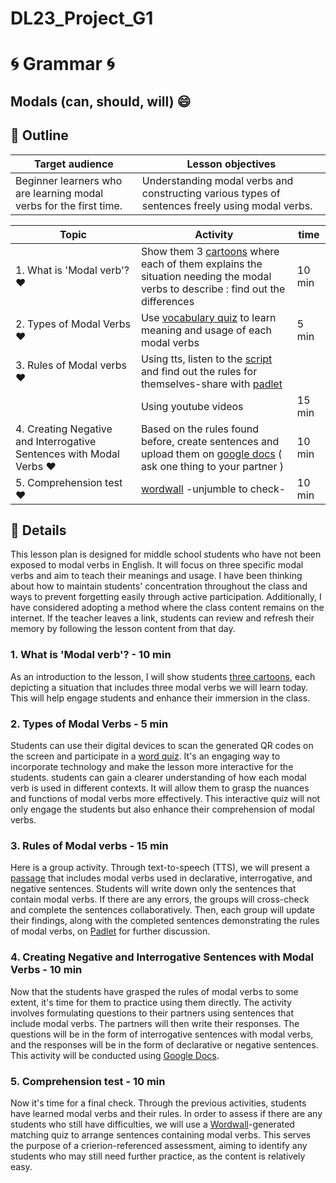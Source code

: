 # DL23_Project_G1
# :cyclone: Grammar :cyclone:
## Modals (can, should, will) :smile:

## :open_book: Outline  
| Target audience | Lesson objectives |
| ----------- | ----------- |
| Beginner learners who are learning modal verbs for the first time. | Understanding modal verbs and constructing various types of sentences freely using modal verbs. |

| Topic | Activity | time |
| ----------- | ----------- | ----------- |
| 1. What is 'Modal verb'? :heart: | Show them 3 [cartoons](https://github.com/eng-edu-lgh/DL23_Project_G1/tree/main/image) where each of them explains the situation needing the modal verbs to describe : find out the differences | 10 min |
| 2. Types of Modal Verbs :heart: | Use [vocabulary quiz](https://github.com/eng-edu-lgh/DL23_Project_G1/blob/main/codes/vocabularyquiz%20codes.ipynb) to learn meaning and usage of each modal verbs | 5 min |
| 3. Rules of Modal verbs :heart: | Using tts, listen to the [script](https://colab.research.google.com/github/eng-edu-lgh/DL23_Project_G1/blob/main/codes/TTS.ipynb) and find out the rules for themselves-share with [padlet](https://padlet.com/engedulgh/write-down-the-rules-ouidyd7x1wtz4nep) |  |
|  | Using youtube videos | 15 min |
| 4. Creating Negative and Interrogative Sentences with Modal Verbs :heart: | Based on the rules found before, create sentences and upload them on [google docs](https://docs.google.com/spreadsheets/d/1h_nERv9yWiArpJ379O7wn94AZnpEewW8pHk3HuQIb7g/edit?usp=sharing) ( ask one thing to your partner ) | 10 min |
| 5. Comprehension test :heart: | [wordwall](https://wordwall.net/resource/57210559) -unjumble to check- | 10 min |




## :pencil: Details
This lesson plan is designed for middle school students who have not been exposed to modal verbs in English. It will focus on three specific modal verbs and aim to teach their meanings and usage. I have been thinking about how to maintain students' concentration throughout the class and ways to prevent forgetting easily through active participation. Additionally, I have considered adopting a method where the class content remains on the internet. If the teacher leaves a link, students can review and refresh their memory by following the lesson content from that day.
### 1. What is 'Modal verb'? - 10 min
As an introduction to the lesson, I will show students [three cartoons](https://github.com/eng-edu-lgh/DL23_Project_G1/tree/main/image), each depicting a situation that includes three modal verbs we will learn today. This will help engage students and enhance their immersion in the class.
### 2. Types of Modal Verbs - 5 min
Students can use their digital devices to scan the generated QR codes on the screen and participate in a [word quiz](https://github.com/eng-edu-lgh/DL23_Project_G1/blob/main/codes/vocabularyquiz%20codes.ipynb). It's an engaging way to incorporate technology and make the lesson more interactive for the students.
students can gain a clearer understanding of how each modal verb is used in different contexts. It will allow them to grasp the nuances and functions of modal verbs more effectively. This interactive quiz will not only engage the students but also enhance their comprehension of modal verbs.
### 3. Rules of Modal verbs  - 15 min
Here is a group activity. Through text-to-speech (TTS), we will present a [passage](https://colab.research.google.com/github/eng-edu-lgh/DL23_Project_G1/blob/main/codes/TTS.ipynb) that includes modal verbs used in declarative, interrogative, and negative sentences. Students will write down only the sentences that contain modal verbs. If there are any errors, the groups will cross-check and complete the sentences collaboratively. Then, each group will update their findings, along with the completed sentences demonstrating the rules of modal verbs, on [Padlet](https://padlet.com/engedulgh/write-down-the-rules-ouidyd7x1wtz4nep) for further discussion.
### 4. Creating Negative and Interrogative Sentences with Modal Verbs  - 10 min
Now that the students have grasped the rules of modal verbs to some extent, it's time for them to practice using them directly. The activity involves formulating questions to their partners using sentences that include modal verbs. The partners will then write their responses. The questions will be in the form of interrogative sentences with modal verbs, and the responses will be in the form of declarative or negative sentences. This activity will be conducted using [Google Docs](https://docs.google.com/spreadsheets/d/1h_nERv9yWiArpJ379O7wn94AZnpEewW8pHk3HuQIb7g/edit?usp=sharing).
### 5. Comprehension test  - 10 min
Now it's time for a final check. Through the previous activities, students have learned modal verbs and their rules. In order to assess if there are any students who still have difficulties, we will use a [Wordwall](https://wordwall.net/resource/57210559)-generated matching quiz to arrange sentences containing modal verbs. This serves the purpose of a crierion-referenced assessment, aiming to identify any students who may still need further practice, as the content is relatively easy.


